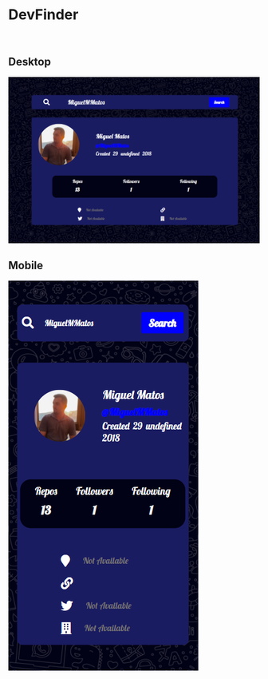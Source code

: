 # DevFinder

<br>
<h2>Desktop</h2>
<img src="https://github.com/MiguelMMatos/DevFinder/blob/main/images/Screenshot_1.png?raw=true" />

<br>
<h2>Mobile</h2>
<img src="https://github.com/MiguelMMatos/DevFinder/blob/main/images/Screenshot_2.png?raw=true" />
